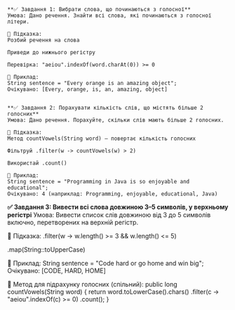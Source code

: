     **✅ Завдання 1: Вибрати слова, що починаються з голосної**
    Умова: Дано речення. Знайти всі слова, які починаються з голосної літери.
    
    🔧 Підказка:
    Розбий речення на слова
    
    Приведи до нижнього регістру
    
    Перевірка: "aeiou".indexOf(word.charAt(0)) >= 0
    
    🔽 Приклад:
    String sentence = "Every orange is an amazing object";
    Очікувано: [Every, orange, is, an, amazing, object]


    **✅ Завдання 2: Порахувати кількість слів, що містять більше 2 голосних**
    Умова: Дано речення. Порахуйте, скільки слів мають більше 2 голосних.
    
    🔧 Підказка:
    Метод countVowels(String word) — повертає кількість голосних
    
    Фільтруй .filter(w -> countVowels(w) > 2)
    
    Використай .count()
    
    🔽 Приклад:
    String sentence = "Programming in Java is so enjoyable and educational";
    Очікувано: 4 (наприклад: Programming, enjoyable, educational, Java)



**✅ Завдання 3: Вивести всі слова довжиною 3–5 символів, у верхньому регістрі**
Умова: Вивести список слів довжиною від 3 до 5 символів включно, перетворених на верхній регістр.

🔧 Підказка:
.filter(w -> w.length() >= 3 && w.length() <= 5)

.map(String::toUpperCase)

🔽 Приклад:
String sentence = "Code hard or go home and win big";
Очікувано: [CODE, HARD, HOME]

🔨 Метод для підрахунку голосних (спільний):
public long countVowels(String word) {
return word.toLowerCase().chars()
.filter(c -> "aeiou".indexOf(c) >= 0)
.count();
}
